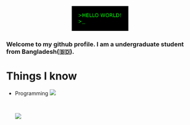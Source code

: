 <div align = "center" >
  <img alt="GIF" width='30%' src="https://github.com/Mrrobi/Mrrobi/blob/master/img/hello.gif" />
</div>

### Welcome to my github profile. I am a undergraduate student from  Bangladesh(:bangladesh:).

# Things I know
* Programming <img src="https://img.icons8.com/color/48/000000/c-programming.png"/> <p> &nbsp; </p> <img src="https://img.icons8.com/color/48/000000/c-plus-plus-logo.png"/>
